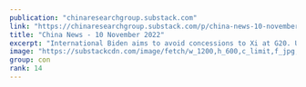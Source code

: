 ```yaml
---
publication: "chinaresearchgroup.substack.com"
link: "https://chinaresearchgroup.substack.com/p/china-news-10-november-2022"
title: "China News - 10 November 2022"
excerpt: "International Biden aims to avoid concessions to Xi at G20. US President Joe Biden vowed to make no “fundamental concessions” as he prepares for an in-person summit with China’s Xi Jinping, reinforcin"
image: "https://substackcdn.com/image/fetch/w_1200,h_600,c_limit,f_jpg,q_auto:good,fl_progressive:steep/https%3A%2F%2Fpbs.substack.com%2Fmedia%2FFhL8uq-VEAAWZ11.jpg"
group: con
rank: 14
---
```

